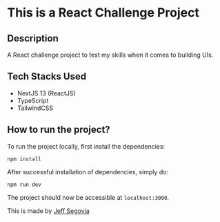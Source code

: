 # This is a React Challenge Project

## Description

A React challenge project to test my skills when it comes to building UIs.

## Tech Stacks Used

- NextJS 13 (ReactJS)
- TypeScript
- TailwindCSS

## How to run the project?

To run the project locally, first install the dependencies:

```
npm install
```

After successful installation of dependencies, simply do:

```
npm run dev
```

The project should now be accessible at `localhost:3000`.

This is made by [Jeff Segovia](https://jeffsegovia.dev)
